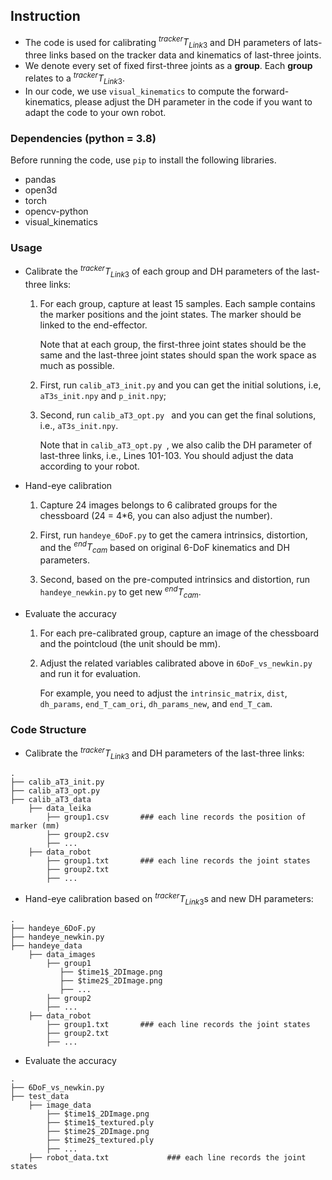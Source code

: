 ## Instruction
- The code is used for calibrating $^{tracker}T_{Link3}$ and DH parameters of lats-three links based on the tracker data and kinematics of last-three joints.
- We denote every set of fixed first-three joints as a **group**. Each **group** relates to a $^{tracker}T_{Link3}$.
- In our code, we use ```visual_kinematics``` to compute the forward-kinematics, please adjust the DH parameter in the code if you want to adapt the code to your own robot.


### Dependencies (python = 3.8)

Before running the code, use ```pip``` to install the following libraries.
- pandas
- open3d
- torch
- opencv-python
- visual_kinematics

### Usage

- Calibrate the $^{tracker}T_{Link3}$ of each group and DH parameters of the last-three links:
  1. For each group, capture at least 15 samples. Each sample contains the marker positions and the joint states. The marker should be linked to the end-effector.

     Note that at each group, the first-three joint states should be the same and the last-three joint states should span the work space as much as possible.
  
  2. First, run ```calib_aT3_init.py``` and you can get the initial solutions, i.e, ```aT3s_init.npy``` and ```p_init.npy```;
  
  3. Second, run ```calib_aT3_opt.py ``` and you can get the final solutions, i.e., ```aT3s_init.npy```.

     Note that in ```calib_aT3_opt.py ```, we also calib the DH parameter of last-three links, i.e., Lines 101-103. You should adjust the data according to your robot.

- Hand-eye calibration
  1. Capture 24 images belongs to 6 calibrated groups for the chessboard (24 = 4*6, you can also adjust the number). 
  
  2. First, run ```handeye_6DoF.py``` to get the camera intrinsics, distortion, and the $^{end}T_{cam}$ based on original 6-DoF kinematics and DH parameters.

  3. Second, based on the pre-computed intrinsics and distortion, run ```handeye_newkin.py``` to get new $^{end}T_{cam}$.

- Evaluate the accuracy
  1. For each pre-calibrated group, capture an image of the chessboard and the pointcloud (the unit should be mm).

  2. Adjust the related variables calibrated above in ```6DoF_vs_newkin.py``` and run it for evaluation.
     
     For example, you need to adjust the ```intrinsic_matrix```, ```dist```, ```dh_params```, ```end_T_cam_ori```, ```dh_params_new```, and ```end_T_cam```.


### Code Structure
- Calibrate the $^{tracker}T_{Link3}$ and DH parameters of the last-three links:
```
.
├── calib_aT3_init.py
├── calib_aT3_opt.py
├── calib_aT3_data
    ├── data_leika       
        ├── group1.csv       ### each line records the position of marker (mm)
        ├── group2.csv
        ├── ...
    ├── data_robot
        ├── group1.txt       ### each line records the joint states
        ├── group2.txt   
        ├── ...

``` 

- Hand-eye calibration based on $^{tracker}T_{Link3}$s and new DH parameters:
```
.
├── handeye_6DoF.py
├── handeye_newkin.py
├── handeye_data
    ├── data_images       
        ├── group1          
           ├── $time1$_2DImage.png
           ├── $time2$_2DImage.png 
           ├── ...
        ├── group2
        ├── ...
    ├── data_robot
        ├── group1.txt       ### each line records the joint states
        ├── group2.txt   
        ├── ...

``` 

- Evaluate the accuracy
```
.
├── 6DoF_vs_newkin.py
├── test_data
    ├── image_data       
        ├── $time1$_2DImage.png
        ├── $time1$_textured.ply
        ├── $time2$_2DImage.png
        ├── $time2$_textured.ply
        ├── ...
    ├── robot_data.txt             ### each line records the joint states
```